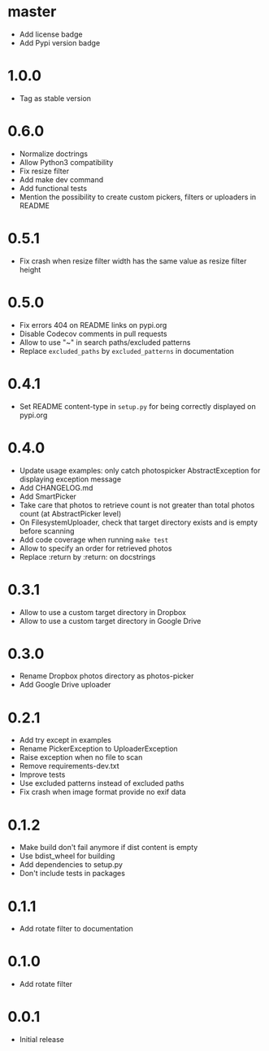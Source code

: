# master
* Add license badge
* Add Pypi version badge

# 1.0.0
* Tag as stable version

# 0.6.0
* Normalize doctrings
* Allow Python3 compatibility
* Fix resize filter
* Add make dev command
* Add functional tests
* Mention the possibility to create custom pickers, filters or uploaders in README

# 0.5.1
* Fix crash when resize filter width has the same value as resize filter height

# 0.5.0
* Fix errors 404 on README links on pypi.org
* Disable Codecov comments in pull requests
* Allow to use "~" in search paths/excluded patterns
* Replace `excluded_paths` by `excluded_patterns` in documentation

# 0.4.1
* Set README content-type in `setup.py` for being correctly displayed on pypi.org

# 0.4.0
* Update usage examples: only catch photospicker AbstractException for displaying exception message
* Add CHANGELOG.md
* Add SmartPicker
* Take care that photos to retrieve count is not greater than total photos count (at AbstractPicker level)
* On FilesystemUploader, check that target directory exists and is empty before scanning
* Add code coverage when running `make test`
* Allow to specify an order for retrieved photos
* Replace :return by :return: on docstrings

# 0.3.1
* Allow to use a custom target directory in Dropbox
* Allow to use a custom target directory in Google Drive

# 0.3.0
* Rename Dropbox photos directory as photos-picker
* Add Google Drive uploader

# 0.2.1
* Add try except in examples
* Rename PickerException to UploaderException
* Raise exception when no file to scan
* Remove requirements-dev.txt
* Improve tests
* Use excluded patterns instead of excluded paths
* Fix crash when image format provide no exif data

# 0.1.2
* Make build don't fail anymore if dist content is empty
* Use bdist_wheel for building
* Add dependencies to setup.py
* Don't include tests in packages

# 0.1.1
* Add rotate filter to documentation

# 0.1.0
* Add rotate filter

# 0.0.1
* Initial release